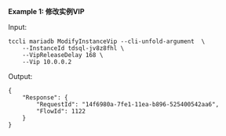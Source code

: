 **Example 1: 修改实例VIP**



Input: 

```
tccli mariadb ModifyInstanceVip --cli-unfold-argument  \
    --InstanceId tdsql-jv8z8fhl \
    --VipReleaseDelay 168 \
    --Vip 10.0.0.2
```

Output: 
```
{
    "Response": {
        "RequestId": "14f6980a-7fe1-11ea-b896-525400542aa6",
        "FlowId": 1122
    }
}
```

